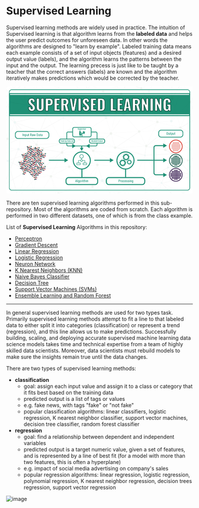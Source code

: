 # Supervised Learning

Supervised learning methods are widely used in practice. The intuition of Supervised learning is that algorithm learns from the **labeled data** and helps the user predict outcomes for unforeseen data. In other words the algorithms are designed to "learn by example". Labeled training data means each example consists of a set of input objects (features) and a desired output value (labels), and the algorithm learns the patterns between the input and the output. The learning precess is just like to be taught by a teacher that the correct answers (labels) are known and the algorithm iteratively makes predictions which would be corrected by the teacher. 

![image](https://github.com/sharma7056/renuinde577project/blob/main/SupervisedLearning/Image/supervised_learning.png)

There are ten supervised learning algorithms performed in this sub-repository. Most of the algorithms are coded from scratch. Each algorithm is performed in two different datasets, one of which is from the class example. 

List of **Supervised Learning** Algorithms in this repository:


* [Perceptron](https://github.com/sharma7056/renuinde577project/tree/main/SupervisedLearning/1%20-%20Perceptron)
* [Gradient Descent](https://github.com/sharma7056/renuinde577project/tree/main/SupervisedLearning/2%20-%20Gradient%20Descent)
* [Linear Regression](https://github.com/sharma7056/renuinde577project/tree/main/SupervisedLearning/3%20-%20Linear%20Regression)
* [Logistic Regression](https://github.com/sharma7056/renuinde577project/tree/main/SupervisedLearning/4%20-%20Logistic%20Regression)
* [Neuron Network](https://github.com/sharma7056/renuinde577project/tree/main/SupervisedLearning/5%20-%20Neural%20Network)
* [K Nearest Neighbors (KNN)](https://github.com/sharma7056/renuinde577project/tree/main/SupervisedLearning/6%20-%20K%20Nearest%20Neighbors%20(KNN))
* [Naive Bayes Classifier](https://github.com/sharma7056/renuinde577project/tree/main/SupervisedLearning/7%20-%20naive%20bayes%20classifier)
* [Decision Tree](https://github.com/sharma7056/renuinde577project/tree/main/SupervisedLearning/8%20-%20Decision%20Tree)
* [Support Vector Machines (SVMs)](https://github.com/sharma7056/renuinde577project/tree/main/SupervisedLearning/9%20-%20Support%20Vector%20Machines%20(SVMs))
* [Ensemble Learning and Random Forest](https://github.com/sharma7056/renuinde577project/tree/main/SupervisedLearning/10%20-%20Ensemble%20Learning%20and%20Random%20Forest)


---


In general supervised learning methods are used for two types task. Primarily supervised learning methods attempt to fit a line to that labeled data to either split it into categories (classification) or represent a trend (regression), and this line allows us to make predictions. Successfully building, scaling, and deploying accurate supervised machine learning data science models takes time and technical expertise from a team of highly skilled data scientists. Moreover, data scientists must rebuild models to make sure the insights remain true until the data changes. 

There are two types of supervised learning methods: 
- **classification**
  - goal: assign each input value and assign it to a class or category that it fits best based on the training data
  - predicted output is a list of tags or values
  - e.g. fake news, with tags "fake" or "not fake"
  - popular classification algorithms: linear classifiers, logistic regression, K nearest neighbor classifier, support vector machines, decision tree classifier, random forest classifier
- **regression**
  - goal: find a relationship between dependent and independent variables
  - predicted output is a target numeric value, given a set of features, and is represented by a line of best fit (for a model with more than two features, this is often a hyperplane)
  - e.g. impact of social media advertising on company's sales
  - popular regression algorithms: linear regression, logistic regression, polynomial regression, K nearest neighbor regression, decision trees regression, support vector regression


![image](https://github.com/sharma7056/renuinde577project/blob/main/SupervisedLearning/Image/types_of_supervised_learning.png)

